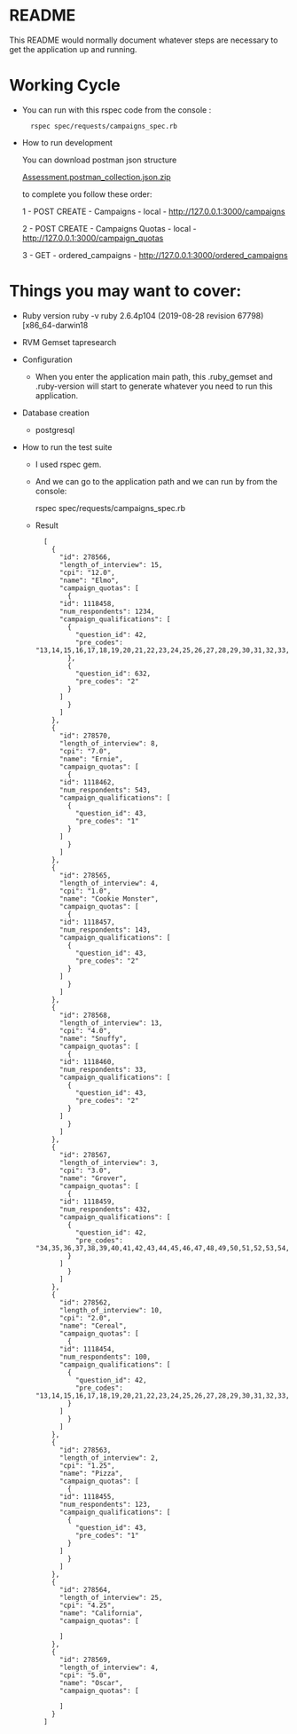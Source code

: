 # README

This README would normally document whatever steps are necessary to get the
application up and running.

# Working Cycle

- You can run with this rspec code from the console :

		rspec spec/requests/campaigns_spec.rb
		
- How to run development

	You can download postman json structure
	
	[Assessment.postman_collection.json.zip](https://github.com/muratatak77/batch_process/files/6179233/Assessment.postman_collection.json.zip)

	to complete you follow these order:
	
	1 - POST CREATE - Campaigns - local - http://127.0.0.1:3000/campaigns
	
	2 - POST CREATE - Campaigns Quotas - local - http://127.0.0.1:3000/campaign_quotas
	
	3 - GET - ordered_campaigns - http://127.0.0.1:3000/ordered_campaigns
	

# Things you may want to cover:

* Ruby version
  ruby -v
  ruby 2.6.4p104 (2019-08-28 revision 67798) [x86_64-darwin18
  
* RVM Gemset 
  tapresearch


* Configuration
	 - When you enter the  application main path, this .ruby_gemset and .ruby-version will start to generate whatever you need to run this application.


* Database creation
	 - postgresql



* How to run the test suite
	
	- I used rspec gem. 

	- And we can go to the application path and we can run by from the console: 		
		
		 rspec spec/requests/campaigns_spec.rb
		
		 	
	- Result 
	
			[
			  {
			    "id": 278566,
			    "length_of_interview": 15,
			    "cpi": "12.0",
			    "name": "Elmo",
			    "campaign_quotas": [
			      {
				"id": 1118458,
				"num_respondents": 1234,
				"campaign_qualifications": [
				  {
				    "question_id": 42,
				    "pre_codes": "13,14,15,16,17,18,19,20,21,22,23,24,25,26,27,28,29,30,31,32,33,34"
				  },
				  {
				    "question_id": 632,
				    "pre_codes": "2"
				  }
				]
			      }
			    ]
			  },
			  {
			    "id": 278570,
			    "length_of_interview": 8,
			    "cpi": "7.0",
			    "name": "Ernie",
			    "campaign_quotas": [
			      {
				"id": 1118462,
				"num_respondents": 543,
				"campaign_qualifications": [
				  {
				    "question_id": 43,
				    "pre_codes": "1"
				  }
				]
			      }
			    ]
			  },
			  {
			    "id": 278565,
			    "length_of_interview": 4,
			    "cpi": "1.0",
			    "name": "Cookie Monster",
			    "campaign_quotas": [
			      {
				"id": 1118457,
				"num_respondents": 143,
				"campaign_qualifications": [
				  {
				    "question_id": 43,
				    "pre_codes": "2"
				  }
				]
			      }
			    ]
			  },
			  {
			    "id": 278568,
			    "length_of_interview": 13,
			    "cpi": "4.0",
			    "name": "Snuffy",
			    "campaign_quotas": [
			      {
				"id": 1118460,
				"num_respondents": 33,
				"campaign_qualifications": [
				  {
				    "question_id": 43,
				    "pre_codes": "2"
				  }
				]
			      }
			    ]
			  },
			  {
			    "id": 278567,
			    "length_of_interview": 3,
			    "cpi": "3.0",
			    "name": "Grover",
			    "campaign_quotas": [
			      {
				"id": 1118459,
				"num_respondents": 432,
				"campaign_qualifications": [
				  {
				    "question_id": 42,
				    "pre_codes": "34,35,36,37,38,39,40,41,42,43,44,45,46,47,48,49,50,51,52,53,54,55"
				  }
				]
			      }
			    ]
			  },
			  {
			    "id": 278562,
			    "length_of_interview": 10,
			    "cpi": "2.0",
			    "name": "Cereal",
			    "campaign_quotas": [
			      {
				"id": 1118454,
				"num_respondents": 100,
				"campaign_qualifications": [
				  {
				    "question_id": 42,
				    "pre_codes": "13,14,15,16,17,18,19,20,21,22,23,24,25,26,27,28,29,30,31,32,33,34,35,36,37,38,39,40,41,42,43,44,45,46,47,48,49,50,51,52,53,54,55,56,57,58,59,60,61,62,63,64,65,66,67,68,69,70,71,72,73,74,75,76,77,78,79,80,81,82,83,84,85,86,87,88,89,90,91,92,93,94,95,96,97,98,99"
				  }
				]
			      }
			    ]
			  },
			  {
			    "id": 278563,
			    "length_of_interview": 2,
			    "cpi": "1.25",
			    "name": "Pizza",
			    "campaign_quotas": [
			      {
				"id": 1118455,
				"num_respondents": 123,
				"campaign_qualifications": [
				  {
				    "question_id": 43,
				    "pre_codes": "1"
				  }
				]
			      }
			    ]
			  },
			  {
			    "id": 278564,
			    "length_of_interview": 25,
			    "cpi": "4.25",
			    "name": "California",
			    "campaign_quotas": [

			    ]
			  },
			  {
			    "id": 278569,
			    "length_of_interview": 4,
			    "cpi": "5.0",
			    "name": "Oscar",
			    "campaign_quotas": [

			    ]
			  }
			]
